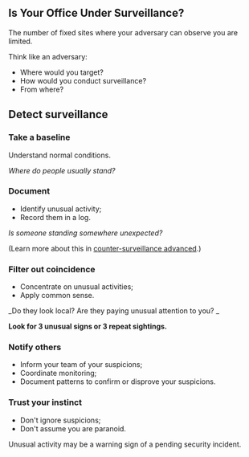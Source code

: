 [Title]: # (Fixed locations)
[Order]: # (13)

## Is Your Office Under Surveillance?

The number of fixed sites where your adversary can observe you are limited. 

Think like an adversary:

*	Where would you target?
*	How would you conduct surveillance? 
*	From where?

## Detect surveillance

### Take a baseline 

Understand normal conditions. 

_Where do people usually stand?_

### Document 

*	Identify unusual activity;
*	Record them in a log.

_Is someone standing somewhere unexpected?_

(Learn more about this in [counter-surveillance advanced](umbrella://lesson/counter_surveillance/1).)

### Filter out coincidence 

*	Concentrate on unusual activities;
*	Apply common sense.

_Do they look local? Are they paying unusual attention to you? _

**Look for 3 unusual signs or 3 repeat sightings.**

### Notify others

*	Inform your team of your suspicions;
*	Coordinate monitoring;
*	Document patterns to confirm or disprove your suspicions. 
 
### Trust your instinct 

*	Don't ignore suspicions;
*	Don't assume you are paranoid. 

Unusual activity may be a warning sign of a pending security incident.
